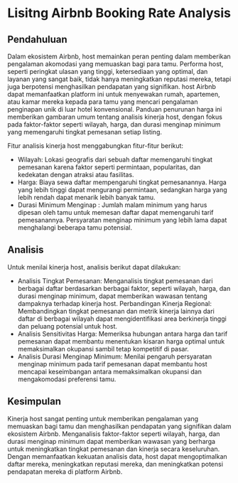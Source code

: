 
# Lisitng Airbnb Booking Rate Analysis


## Pendahuluan

Dalam ekosistem Airbnb, host memainkan peran penting dalam memberikan pengalaman akomodasi yang memuaskan bagi para tamu. Performa host, seperti peringkat ulasan yang tinggi, ketersediaan yang optimal, dan layanan yang sangat baik, tidak hanya meningkatkan reputasi mereka, tetapi juga berpotensi menghasilkan pendapatan yang signifikan. host Airbnb dapat memanfaatkan platform ini untuk menyewakan rumah, apartemen, atau kamar mereka kepada para tamu yang mencari pengalaman penginapan unik di luar hotel konvensional. Panduan penurunan harga ini memberikan gambaran umum tentang analisis kinerja host, dengan fokus pada faktor-faktor seperti wilayah, harga, dan durasi menginap minimum yang memengaruhi tingkat pemesanan setiap listing.

Fitur
analisis kinerja host menggabungkan fitur-fitur berikut:

* Wilayah: Lokasi geografis dari sebuah daftar memengaruhi tingkat pemesanan karena faktor seperti permintaan, popularitas, dan kedekatan dengan atraksi atau fasilitas.
* Harga: Biaya sewa daftar mempengaruhi tingkat pemesanannya. Harga yang lebih tinggi dapat mengurangi permintaan, sedangkan harga yang lebih rendah dapat menarik lebih banyak tamu.
* Durasi Minimum Menginap : Jumlah malam minimum yang harus dipesan oleh tamu untuk memesan daftar dapat memengaruhi tarif pemesanannya. Persyaratan menginap minimum yang lebih lama dapat menghalangi beberapa tamu potensial.
## Analisis
Untuk menilai kinerja host, analisis berikut dapat dilakukan:

* Analisis Tingkat Pemesanan: Menganalisis tingkat pemesanan dari berbagai daftar berdasarkan berbagai faktor, seperti wilayah, harga, dan durasi menginap minimum, dapat memberikan wawasan tentang dampaknya terhadap kinerja host.
Perbandingan Kinerja Regional: Membandingkan tingkat pemesanan dan metrik kinerja lainnya dari daftar di berbagai wilayah dapat mengidentifikasi area berkinerja tinggi dan peluang potensial untuk host.
* Analisis Sensitivitas Harga: Memeriksa hubungan antara harga dan tarif pemesanan dapat membantu menentukan kisaran harga optimal untuk memaksimalkan okupansi sambil tetap kompetitif di pasar.
* Analisis Durasi Menginap Minimum: Menilai pengaruh persyaratan menginap minimum pada tarif pemesanan dapat membantu host mencapai keseimbangan antara memaksimalkan okupansi dan mengakomodasi preferensi tamu.
## Kesimpulan
Kinerja host sangat penting untuk memberikan pengalaman yang memuaskan bagi tamu dan menghasilkan pendapatan yang signifikan dalam ekosistem Airbnb. Menganalisis faktor-faktor seperti wilayah, harga, dan durasi menginap minimum dapat memberikan wawasan yang berharga untuk meningkatkan tingkat pemesanan dan kinerja secara keseluruhan. Dengan memanfaatkan kekuatan analisis data, host dapat mengoptimalkan daftar mereka, meningkatkan reputasi mereka, dan meningkatkan potensi pendapatan mereka di platform Airbnb.